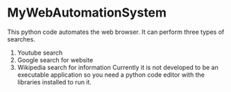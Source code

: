 # MyWebAutomationSystem
This python code automates the web browser.
It can perform three types of searches.
1. Youtube search
2. Google search for website
3. Wikipedia search for information
Currently it is not developed to be an executable application so you need a python code editor with the libraries installed to run it.
